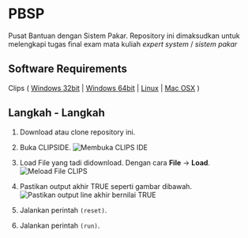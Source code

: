 # PBSP
Pusat Bantuan dengan Sistem Pakar.
Repository ini dimaksudkan untuk melengkapi tugas final exam mata kuliah _expert system_ / _sistem pakar_ 

## Software Requirements
Clips ( [Windows 32bit](https://sourceforge.net/projects/clipsrules/files/CLIPS/6.30/clips_windows_32_bit_executables_630.msi/download) | [Windows 64bit](https://sourceforge.net/projects/clipsrules/files/CLIPS/6.30/clips_windows_64_bit_executables_630.msi/download) | [Linux](https://sourceforge.net/projects/clipsrules/files/CLIPS/6.30/clips_core_source_630.zip/download) | [Mac OSX](https://sourceforge.net/projects/clipsrules/files/CLIPS/6.30/clips_mac_osx_executables_630.zip/download) )

## Langkah - Langkah
1. Download atau clone repository ini.
2. Buka CLIPSIDE.
![Membuka CLIPS IDE](https://i.ibb.co/F5cvytg/clips-1.png)
3. Load File yang tadi didownload. Dengan cara **File** -> **Load**.
![Meload File CLIPS]()
4. Pastikan output akhir TRUE seperti gambar dibawah.
![Pastikan output line akhir bernilai TRUE]()
4. Jalankan perintah `(reset)`.

5. Jalankan perintah `(run)`.
